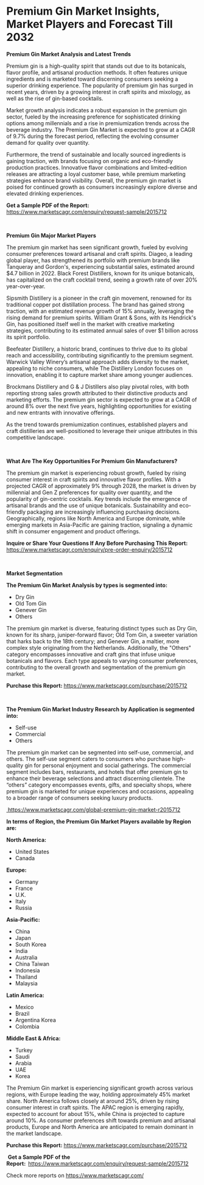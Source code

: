<p><h1>Premium Gin Market Insights, Market Players and Forecast Till 2032</h1></p><p><strong>Premium Gin Market Analysis and Latest Trends</strong></p>
<p><p>Premium gin is a high-quality spirit that stands out due to its botanicals, flavor profile, and artisanal production methods. It often features unique ingredients and is marketed toward discerning consumers seeking a superior drinking experience. The popularity of premium gin has surged in recent years, driven by a growing interest in craft spirits and mixology, as well as the rise of gin-based cocktails.</p><p>Market growth analysis indicates a robust expansion in the premium gin sector, fueled by the increasing preference for sophisticated drinking options among millennials and a rise in premiumization trends across the beverage industry. The Premium Gin Market is expected to grow at a CAGR of 9.7% during the forecast period, reflecting the evolving consumer demand for quality over quantity.</p><p>Furthermore, the trend of sustainable and locally sourced ingredients is gaining traction, with brands focusing on organic and eco-friendly production practices. Innovative flavor combinations and limited-edition releases are attracting a loyal customer base, while premium marketing strategies enhance brand visibility. Overall, the premium gin market is poised for continued growth as consumers increasingly explore diverse and elevated drinking experiences.</p></p>
<p><strong>Get a Sample PDF of the Report:&nbsp;</strong> <a href="https://www.marketscagr.com/enquiry/request-sample/2015712?utm_campaign=3578&utm_medium=2&utm_source=Github&utm_content=ia&utm_term=07042025&utm_id=premium-gin">https://www.marketscagr.com/enquiry/request-sample/2015712</a></p>
<p>&nbsp;</p>
<p><strong>Premium Gin Major Market Players</strong></p>
<p><p>The premium gin market has seen significant growth, fueled by evolving consumer preferences toward artisanal and craft spirits. Diageo, a leading global player, has strengthened its portfolio with premium brands like Tanqueray and Gordon's, experiencing substantial sales, estimated around $4.7 billion in 2022. Black Forest Distillers, known for its unique botanicals, has capitalized on the craft cocktail trend, seeing a growth rate of over 20% year-over-year.</p><p>Sipsmith Distillery is a pioneer in the craft gin movement, renowned for its traditional copper pot distillation process. The brand has gained strong traction, with an estimated revenue growth of 15% annually, leveraging the rising demand for premium spirits. William Grant & Sons, with its Hendrick's Gin, has positioned itself well in the market with creative marketing strategies, contributing to its estimated annual sales of over $1 billion across its spirit portfolio.</p><p>Beefeater Distillery, a historic brand, continues to thrive due to its global reach and accessibility, contributing significantly to the premium segment. Warwick Valley Winery’s artisanal approach adds diversity to the market, appealing to niche consumers, while The Distillery London focuses on innovation, enabling it to capture market share among younger audiences.</p><p>Brockmans Distillery and G & J Distillers also play pivotal roles, with both reporting strong sales growth attributed to their distinctive products and marketing efforts. The premium gin sector is expected to grow at a CAGR of around 8% over the next five years, highlighting opportunities for existing and new entrants with innovative offerings.</p><p>As the trend towards premiumization continues, established players and craft distilleries are well-positioned to leverage their unique attributes in this competitive landscape.</p></p>
<p>&nbsp;</p>
<p><strong>What Are The Key Opportunities For Premium Gin Manufacturers?</strong></p>
<p><p>The premium gin market is experiencing robust growth, fueled by rising consumer interest in craft spirits and innovative flavor profiles. With a projected CAGR of approximately 9% through 2028, the market is driven by millennial and Gen Z preferences for quality over quantity, and the popularity of gin-centric cocktails. Key trends include the emergence of artisanal brands and the use of unique botanicals. Sustainability and eco-friendly packaging are increasingly influencing purchasing decisions. Geographically, regions like North America and Europe dominate, while emerging markets in Asia-Pacific are gaining traction, signaling a dynamic shift in consumer engagement and product offerings.</p></p>
<p><strong>Inquire or Share Your Questions If Any Before Purchasing This Report:</strong> <a href="https://www.marketscagr.com/enquiry/pre-order-enquiry/2015712?utm_campaign=3578&utm_medium=2&utm_source=Github&utm_content=ia&utm_term=07042025&utm_id=premium-gin">https://www.marketscagr.com/enquiry/pre-order-enquiry/2015712</a></p>
<p>&nbsp;</p>
<p><strong>Market Segmentation</strong></p>
<p><strong>The Premium Gin Market Analysis by types is segmented into:</strong></p>
<p><ul><li>Dry Gin</li><li>Old Tom Gin</li><li>Genever Gin</li><li>Others</li></ul></p>
<p><p>The premium gin market is diverse, featuring distinct types such as Dry Gin, known for its sharp, juniper-forward flavor; Old Tom Gin, a sweeter variation that harks back to the 18th century; and Genever Gin, a maltier, more complex style originating from the Netherlands. Additionally, the "Others" category encompasses innovative and craft gins that infuse unique botanicals and flavors. Each type appeals to varying consumer preferences, contributing to the overall growth and segmentation of the premium gin market.</p></p>
<p><strong>Purchase this Report:&nbsp;</strong><a href="https://www.marketscagr.com/purchase/2015712?utm_campaign=3578&utm_medium=2&utm_source=Github&utm_content=ia&utm_term=07042025&utm_id=premium-gin">https://www.marketscagr.com/purchase/2015712</a></p>
<p>&nbsp;</p>
<p><strong>The Premium Gin Market Industry Research by Application is segmented into:</strong></p>
<p><ul><li>Self-use</li><li>Commercial</li><li>Others</li></ul></p>
<p><p>The premium gin market can be segmented into self-use, commercial, and others. The self-use segment caters to consumers who purchase high-quality gin for personal enjoyment and social gatherings. The commercial segment includes bars, restaurants, and hotels that offer premium gin to enhance their beverage selections and attract discerning clientele. The “others” category encompasses events, gifts, and specialty shops, where premium gin is marketed for unique experiences and occasions, appealing to a broader range of consumers seeking luxury products.</p></p>
<p><a href="https://www.marketscagr.com/global-premium-gin-market-r2015712?utm_campaign=3578&utm_medium=2&utm_source=Github&utm_content=ia&utm_term=07042025&utm_id=premium-gin">&nbsp;https://www.marketscagr.com/global-premium-gin-market-r2015712</a></p>
<p><strong>In terms of Region, the Premium Gin Market Players available by Region are:</strong></p>
<p>
    <p> <strong> North America: </strong>
        <ul>
            <li>United States</li>
            <li>Canada</li>
        </ul>
        </p> 
    <p> <strong> Europe: </strong>
        <ul>
            <li>Germany</li>
            <li>France</li>
            <li>U.K.</li>
            <li>Italy</li>
            <li>Russia</li>
        </ul>
        </p> 
    <p> <strong> Asia-Pacific: </strong>
        <ul>
            <li>China</li>
            <li>Japan</li>
            <li>South Korea</li>
            <li>India</li>
            <li>Australia</li>
            <li>China Taiwan</li>
            <li>Indonesia</li>
            <li>Thailand</li>
            <li>Malaysia</li>
        </ul>
        </p> 
    <p> <strong> Latin America: </strong>
        <ul>
            <li>Mexico</li>
            <li>Brazil</li>
            <li>Argentina Korea</li>
            <li>Colombia</li>
        </ul>
        </p> 
    <p> <strong> Middle East & Africa: </strong>
        <ul>
            <li>Turkey</li>
            <li>Saudi</li>
            <li>Arabia</li>
            <li>UAE</li>
            <li>Korea</li>
        </ul>
    </p>
    </p>
<p><p>The Premium Gin market is experiencing significant growth across various regions, with Europe leading the way, holding approximately 45% market share. North America follows closely at around 25%, driven by rising consumer interest in craft spirits. The APAC region is emerging rapidly, expected to account for about 15%, while China is projected to capture around 10%. As consumer preferences shift towards premium and artisanal products, Europe and North America are anticipated to remain dominant in the market landscape.</p></p>
<p><strong>Purchase this Report: </strong><a href="https://www.marketscagr.com/purchase/2015712?utm_campaign=3578&utm_medium=2&utm_source=Github&utm_content=ia&utm_term=07042025&utm_id=premium-gin">https://www.marketscagr.com/purchase/2015712</a></p>
<p>&nbsp;<strong>Get a Sample PDF of the Report:&nbsp;&nbsp;</strong><a href="https://www.marketscagr.com/enquiry/request-sample/2015712?utm_campaign=3578&utm_medium=2&utm_source=Github&utm_content=ia&utm_term=07042025&utm_id=premium-gin">https://www.marketscagr.com/enquiry/request-sample/2015712</a></p>
<p><strong></strong></p>
<p>Check more reports on <a href="https://www.marketscagr.com/?utm_campaign=3578&utm_medium=2&utm_source=Github&utm_content=ia&utm_term=07042025&utm_id=premium-gin">https://www.marketscagr.com/</a></p>